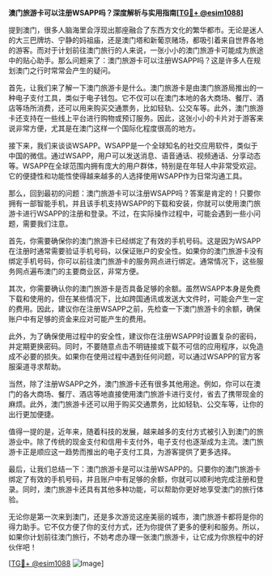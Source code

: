 **澳门旅游卡可以注册WSAPP吗？深度解析与实用指南[[TG💪+ @esim1088](https://t.me/s/esim1088)]**

提到澳门，很多人脑海里会浮现出那座融合了东西方文化的繁华都市。无论是迷人的大三巴牌坊、宁静的妈祖庙，还是澳门塔和新葡京赌场，都吸引着来自世界各地的游客。而对于计划前往澳门旅行的人来说，一张小小的澳门旅游卡可能成为旅途中的贴心助手。那么问题来了：澳门旅游卡可以注册WSAPP吗？这是许多人在规划澳门之行时常常会产生的疑问。

首先，让我们来了解一下澳门旅游卡是什么。澳门旅游卡是由澳门旅游局推出的一种电子支付工具，类似于电子钱包。它不仅可以在澳门本地的各大商场、餐厅、酒店等场所消费，还可以用来购买交通票务，比如轻轨、公交车等。此外，澳门旅游卡还支持在一些线上平台进行购物或预订服务。因此，这张小小的卡片对于游客来说非常方便，尤其是在澳门这样一个国际化程度很高的地方。

接下来，我们来谈谈WSAPP。WSAPP是一个全球知名的社交应用软件，类似于中国的微信。通过WSAPP，用户可以发送消息、语音通话、视频通话、分享动态等。WSAPP在全球范围内拥有庞大的用户群体，特别是在年轻人中非常受欢迎。它的便捷性和功能性使得越来越多的人选择使用WSAPP作为日常沟通工具。

那么，回到最初的问题：澳门旅游卡可以注册WSAPP吗？答案是肯定的！只要你拥有一部智能手机，并且该手机支持WSAPP的下载和安装，你就可以使用澳门旅游卡进行WSAPP的注册和登录。不过，在实际操作过程中，可能会遇到一些小问题，需要我们注意。

首先，你需要确保你的澳门旅游卡已经绑定了有效的手机号码。这是因为WSAPP在注册时通常需要验证手机号码，以保证账户的安全性。如果你的澳门旅游卡没有绑定手机号码，你可以前往澳门旅游卡的服务网点进行绑定。通常情况下，这些服务网点遍布澳门的主要商业区，非常方便。

其次，你需要确认你的澳门旅游卡是否具备足够的余额。虽然WSAPP本身是免费下载和使用的，但在某些情况下，比如跨国通讯或发送大文件时，可能会产生一定的费用。因此，建议你在注册WSAPP之前，先检查一下澳门旅游卡的余额，确保账户中有足够的资金来应对可能产生的费用。

此外，为了确保使用过程中的安全性，建议你在注册WSAPP时设置复杂的密码，并定期更换密码。同时，不要随意点击不明链接或下载不可信的应用程序，以免造成不必要的损失。如果你在使用过程中遇到任何问题，可以通过WSAPP的官方客服渠道寻求帮助。

当然，除了注册WSAPP之外，澳门旅游卡还有很多其他用途。例如，你可以在澳门的各大商场、餐厅、酒店等地直接使用澳门旅游卡进行支付，省去了携带现金的麻烦。此外，澳门旅游卡还可以用于购买交通票务，比如轻轨、公交车等，让你的出行更加便捷。

值得一提的是，近年来，随着科技的发展，越来越多的支付方式被引入到澳门的旅游业中。除了传统的现金支付和信用卡支付外，电子支付也逐渐成为主流。澳门旅游卡正是顺应这一趋势而推出的电子支付工具，为游客提供了更多选择。

最后，让我们总结一下：澳门旅游卡是可以注册WSAPP的。只要你的澳门旅游卡绑定了有效的手机号码，并且账户中有足够的余额，你就可以顺利地完成注册和登录。同时，澳门旅游卡还具有其他多种功能，可以帮助你更好地享受澳门的旅行体验。

无论你是第一次来到澳门，还是多次游览这座美丽的城市，澳门旅游卡都将是你的得力助手。它不仅方便了你的支付方式，还为你提供了更多的便利和服务。所以，如果你计划前往澳门旅行，不妨考虑办理一张澳门旅游卡，让它成为你旅程中的好伙伴吧！

[[TG💪+ @esim1088](https://t.me/s/esim1088) ![Image](https://i.postimg.cc/4NQfJmqS/Snipaste-2025-05-13-00-14-12.png)]